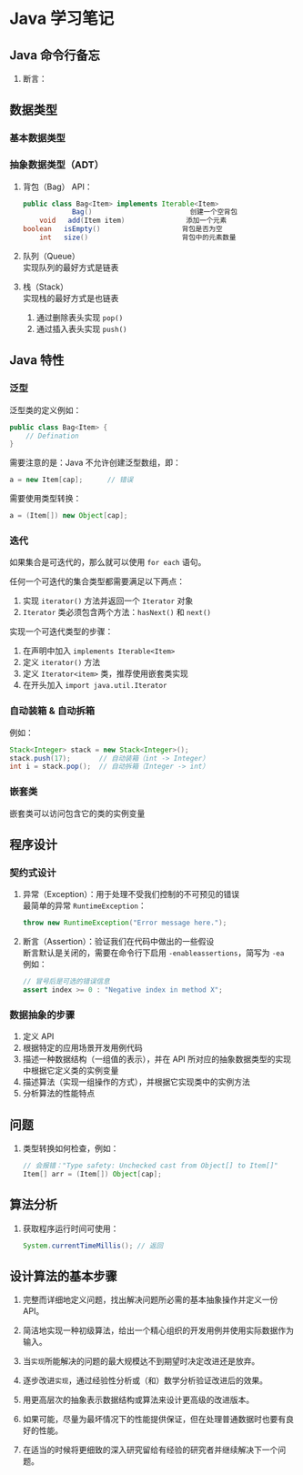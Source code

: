 # Java 学习笔记

## Java 命令行备忘
1. 断言：  

## 数据类型

### 基本数据类型

### 抽象数据类型（ADT）

1. 背包（Bag）
    API：  
    ```java
    public class Bag<Item> implements Iterable<Item>
                Bag()                        创建一个空背包
        void   add(Item item)               添加一个元素
    boolean   isEmpty()                    背包是否为空
        int   size()                       背包中的元素数量
    ```

2. 队列（Queue）  
    实现队列的最好方式是链表  

3. 栈（Stack）  
    实现栈的最好方式是也链表  
    1. 通过删除表头实现 `pop()`  
    2. 通过插入表头实现 `push()`

## Java 特性

### 泛型
泛型类的定义例如：  
```java
public class Bag<Item> {
    // Defination
}
```

需要注意的是：Java 不允许创建泛型数组，即：  
```java
a = new Item[cap];      // 错误
```
需要使用类型转换：  
```java
a = (Item[]) new Object[cap];
```

### 迭代
如果集合是可迭代的，那么就可以使用 `for each` 语句。  

任何一个可迭代的集合类型都需要满足以下两点：  
1. 实现 `iterator()` 方法并返回一个 `Iterator` 对象  
2. `Iterator` 类必须包含两个方法：`hasNext()` 和 `next()`  

实现一个可迭代类型的步骤：  
1. 在声明中加入 `implements Iterable<Item>`  
2. 定义 `iterator()` 方法  
3. 定义 `Iterator<item>` 类，推荐使用嵌套类实现  
4. 在开头加入 `import java.util.Iterator`  

### 自动装箱 & 自动拆箱
例如：  
```java
Stack<Integer> stack = new Stack<Integer>();
stack.push(17);       // 自动装箱（int -> Integer）
int i = stack.pop();  // 自动拆箱（Integer -> int）
```

### 嵌套类
嵌套类可以访问包含它的类的实例变量
## 程序设计

### 契约式设计
1. 异常（Exception）：用于处理不受我们控制的不可预见的错误  
    最简单的异常 `RuntimeException`：
    ```java
    throw new RuntimeException("Error message here.");
    ```


2. 断言（Assertion）：验证我们在代码中做出的一些假设  
    断言默认是关闭的，需要在命令行下启用 `-enableassertions`，简写为 `-ea`  
    例如：  
    ```java
    // 冒号后是可选的错误信息
    assert index >= 0 : "Negative index in method X";
    ```

### 数据抽象的步骤
1. 定义 API  
2. 根据特定的应用场景开发用例代码  
3. 描述一种数据结构（一组值的表示），并在 API 所对应的抽象数据类型的实现中根据它定义类的实例变量  
4. 描述算法（实现一组操作的方式），并根据它实现类中的实例方法  
5. 分析算法的性能特点  

## 问题
1. 类型转换如何检查，例如：  
    ```java
    // 会报错："Type safety: Unchecked cast from Object[] to Item[]"
    Item[] arr = (Item[]) Object[cap];
    ```

## 算法分析
1. 获取程序运行时间可使用：  
    ```java
    System.currentTimeMillis(); // 返回
    ```

## 设计算法的基本步骤
1. 完整而详细地定义问题，找出解决问题所必需的基本抽象操作并定义一份 API。  

2. 简洁地实现一种初级算法，给出一个精心组织的开发用例并使用实际数据作为输入。  

3. 当`实现`所能解决的问题的最大规模达不到期望时决定改进还是放弃。  

4. 逐步改进`实现`，通过经验性分析或（和）数学分析验证改进后的效果。  

5. 用更高层次的抽象表示数据结构或算法来设计更高级的改进版本。  

6. 如果可能，尽量为最坏情况下的性能提供保证，但在处理普通数据时也要有良好的性能。  

7. 在适当的时候将更细致的深入研究留给有经验的研究者并继续解决下一个问题。  